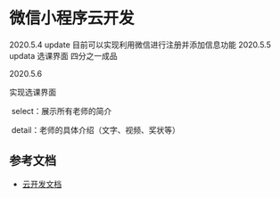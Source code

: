 # 微信小程序云开发
2020.5.4 update
目前可以实现利用微信进行注册并添加信息功能
2020.5.5 updata
选课界面 四分之一成品

2020.5.6 

实现选课界面

​	select：展示所有老师的简介

​	detail：老师的具体介绍（文字、视频、奖状等）

## 参考文档

- [云开发文档](https://developers.weixin.qq.com/miniprogram/dev/wxcloud/basis/getting-started.html)

